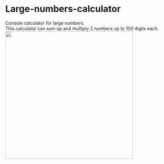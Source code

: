 # Large-numbers-calculator
Console calculator for large numbers.  
This calculator can sum up and multiply 2 numbers up to 100 digits each.  
<img width="400" heigth="400" src="https://user-images.githubusercontent.com/72816570/137508436-3cd1712a-6979-407f-9dcd-06496771a132.png">
